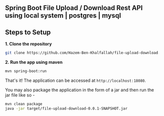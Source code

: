 ## Spring Boot File Upload / Download Rest API using local system | postgres | mysql 

## Steps to Setup

**1. Clone the repository** 

```bash
git clone https://github.com/Hazem-Ben-Khalfallah/file-upload-download.git
```

**2. Run the app using maven**

```bash
mvn spring-boot:run
```

That's it! The application can be accessed at `http://localhost:18080`.

You may also package the application in the form of a jar and then run the jar file like so -

```bash
mvn clean package
java -jar target/file-upload-download-0.0.1-SNAPSHOT.jar
```
